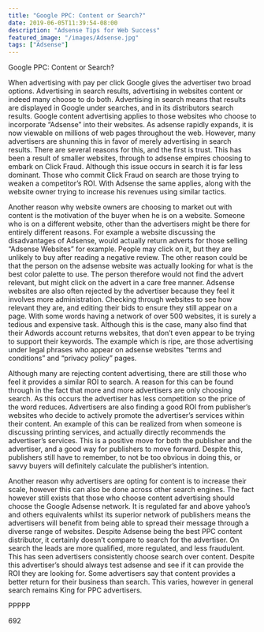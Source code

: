 ```yaml
---
title: "Google PPC: Content or Search?"
date: 2019-06-05T11:39:54-08:00
description: "Adsense Tips for Web Success"
featured_image: "/images/Adsense.jpg"
tags: ["Adsense"]
---
```


Google PPC: Content or Search?

When advertising with pay per click Google gives the advertiser two broad options. Advertising in search results, advertising in websites content or indeed many choose to do both. Advertising in search means that results are displayed in Google under searches, and in its distributors search results. Google content advertising applies to those websites who choose to incorporate “Adsense” into their websites. As adsense rapidly expands, it is now viewable on millions of web pages throughout the web. However, many advertisers are shunning this in favor of merely advertising in search results. 
There are several reasons for this, and the first is trust. This has been a result of smaller websites, through to adsense empires choosing to embark on Click Fraud. Although this issue occurs in search it is far less dominant. Those who commit Click Fraud on search are those trying to weaken a competitor’s ROI. With Adsense the same applies, along with the website owner trying to increase his revenues using similar tactics.

Another reason why website owners are choosing to market out with content is the motivation of the buyer when he is on a website. Someone who is on a different website, other than the advertisers might be there for entirely different reasons. For example a website discussing the disadvantages of Adsense, would actually return adverts for those selling “Adsense Websites” for example. People may click on it, but they are unlikely to buy after reading a negative review. The other reason could be that the person on the adsense website was actually looking for what is the best color palette to use. The person therefore would not find the advert relevant, but might click on the advert in a care free manner.
Adsense websites are also often rejected by the advertiser because they feel it involves more administration. Checking through websites to see how relevant they are, and editing their bids to ensure they still appear on a page. With some words having a network of over 500 websites, it is surely a tedious and expensive task. Although this is the case, many also find that their Adwords account returns websites, that don’t even appear to be trying to support their keywords. The example which is ripe, are those advertising under legal phrases who appear on adsense websites “terms and conditions” and “privacy policy” pages. 

Although many are rejecting content advertising, there are still those who feel it provides a similar ROI to search. A reason for this can be found through in the fact that more and more advertisers are only choosing search. As this occurs the advertiser has less competition so the price of the word reduces. Advertisers are also finding a good ROI from publisher’s websites who decide to actively promote the advertiser’s services within their content. An example of this can be realized from when someone is discussing printing services, and actually directly recommends the advertiser’s services. This is a positive move for both the publisher and the advertiser, and a good way for publishers to move forward. Despite this, publishers still have to remember, to not be too obvious in doing this, or savvy buyers will definitely calculate the publisher’s intention.

Another reason why advertisers are opting for content is to increase their scale, however this can also be done across other search engines. The fact however still exists that those who choose content advertising should choose the Google Adsense network. It is regulated far and above yahoo’s and others equivalents whilst its superior network of publishers means the advertisers will benefit from being able to spread their message through a diverse range of websites. 
Despite Adsense being the best PPC content distributor, it certainly doesn’t compare to search for the advertiser. On search the leads are more qualified, more regulated, and less fraudulent. This has seen advertisers consistently choose search over content. Despite this advertiser’s should always test adsense and see if it can provide the ROI they are looking for. Some advertisers say that content provides a better return for their business than search. This varies, however in general search remains King for PPC advertisers.

PPPPP

692

